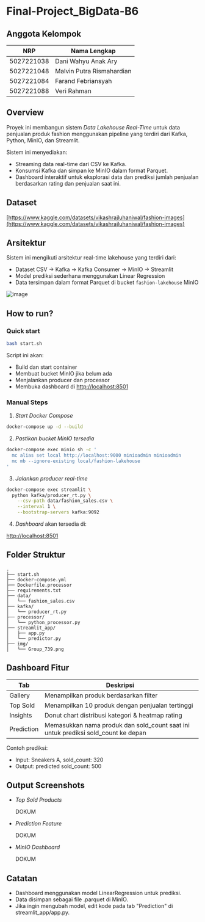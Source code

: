 # Final-Project_BigData-B6

## Anggota Kelompok

| NRP        | Nama Lengkap              |
| ---------- | ------------------------- |
| 5027221038 | Dani Wahyu Anak Ary       |
| 5027221048 | Malvin Putra Rismahardian |
| 5027221084 | Farand Febriansyah        |
| 5027221088 | Veri Rahman               |

## Overview

Proyek ini membangun sistem _Data Lakehouse Real-Time_ untuk data penjualan produk fashion menggunakan pipeline yang terdiri dari Kafka, Python, MinIO, dan Streamlit.

Sistem ini menyediakan:

- Streaming data real-time dari CSV ke Kafka.
- Konsumsi Kafka dan simpan ke MinIO dalam format Parquet.
- Dashboard interaktif untuk eksplorasi data dan prediksi jumlah penjualan berdasarkan rating dan penjualan saat ini.

## Dataset

[https://www.kaggle.com/datasets/vikashrajluhaniwal/fashion-images](https://www.kaggle.com/datasets/vikashrajluhaniwal/fashion-images)

## Arsitektur

Sistem ini mengikuti arsitektur real-time lakehouse yang terdiri dari:

- Dataset CSV → Kafka → Kafka Consumer → MinIO → Streamlit
- Model prediksi sederhana menggunakan Linear Regression
- Data tersimpan dalam format Parquet di bucket `fashion-lakehouse` MinIO

![image](https://github.com/user-attachments/assets/096cc3c9-18d8-4549-bad9-137a17db87f4)

## How to run?

### Quick start

```bash
bash start.sh
```

Script ini akan:

- Build dan start container
- Membuat bucket MinIO jika belum ada
- Menjalankan producer dan processor
- Membuka dashboard di [http://localhost:8501](http://localhost:8501)

### Manual Steps

1. _Start Docker Compose_

```bash
docker-compose up -d --build
```

2. _Pastikan bucket MinIO tersedia_

```bash
docker-compose exec minio sh -c '
  mc alias set local http://localhost:9000 minioadmin minioadmin
  mc mb --ignore-existing local/fashion-lakehouse
'
```

3. _Jalankan producer real-time_

```bash
docker-compose exec streamlit \
  python kafka/producer_rt.py \
    --csv-path data/fashion_sales.csv \
    --interval 1 \
    --bootstrap-servers kafka:9092
```

4. _Dashboard_ akan tersedia di:

[http://localhost:8501](http://localhost:8501)

## Folder Struktur

```
.
├── start.sh
├── docker-compose.yml
├── Dockerfile.processor
├── requirements.txt
├── data/
│   └── fashion_sales.csv
├── kafka/
│   └── producer_rt.py
├── processor/
│   └── python_processor.py
├── streamlit_app/
│   ├── app.py
│   └── predictor.py
├── img/
│   └── Group_739.png
```

## Dashboard Fitur

| Tab        | Deskripsi                                                                         |
| ---------- | --------------------------------------------------------------------------------- |
| Gallery    | Menampilkan produk berdasarkan filter                                             |
| Top Sold   | Menampilkan 10 produk dengan penjualan tertinggi                                  |
| Insights   | Donut chart distribusi kategori & heatmap rating                                  |
| Prediction | Memasukkan nama produk dan sold_count saat ini untuk prediksi sold_count ke depan |

Contoh prediksi:

- Input: Sneakers A, sold_count: 320
- Output: predicted sold_count: 500

## Output Screenshots

- _Top Sold Products_

  DOKUM

- _Prediction Feature_

  DOKUM

- _MinIO Dashboard_

  DOKUM

## Catatan

- Dashboard menggunakan model LinearRegression untuk prediksi.
- Data disimpan sebagai file .parquet di MinIO.
- Jika ingin mengubah model, edit kode pada tab "Prediction" di streamlit_app/app.py.

